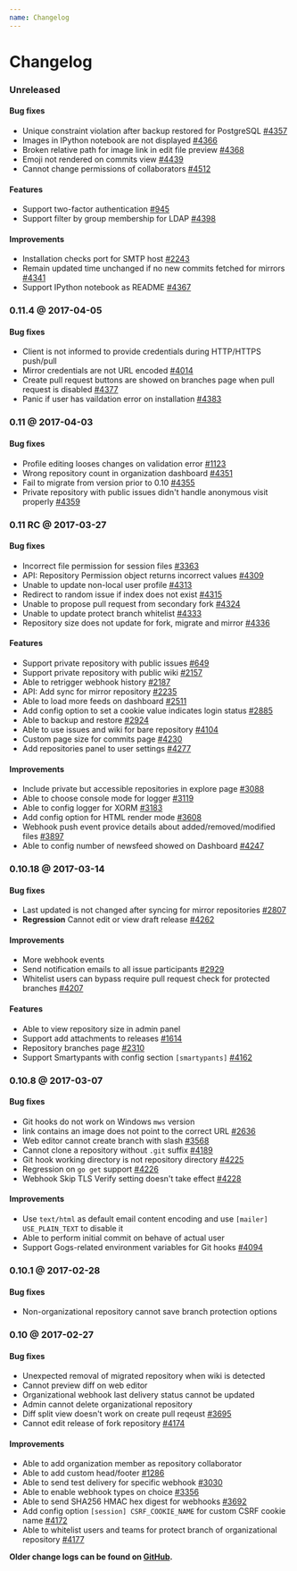 ```yaml
---
name: Changelog
---
```


# Changelog

### Unreleased

#### Bug fixes

- Unique constraint violation after backup restored for PostgreSQL [#4357](https://github.com/gogits/gogs/issues/4357)
- Images in IPython notebook are not displayed [#4366](https://github.com/gogits/gogs/issues/4366)
- Broken relative path for image link in edit file preview [#4368](https://github.com/gogits/gogs/issues/4368)
- Emoji not rendered on commits view [#4439](https://github.com/gogits/gogs/issues/4439)
- Cannot change permissions of collaborators [#4512](https://github.com/gogits/gogs/issues/4512)

#### Features

- Support two-factor authentication [#945](https://github.com/gogits/gogs/issues/945)
- Support filter by group membership for LDAP [#4398](https://github.com/gogits/gogs/pull/4398)

#### Improvements

- Installation checks port for SMTP host [#2243](https://github.com/gogits/gogs/issues/2243)
- Remain updated time unchanged if no new commits fetched for mirrors [#4341](https://github.com/gogits/gogs/issues/4341)
- Support IPython notebook as README [#4367](https://github.com/gogits/gogs/issues/4367)

### 0.11.4 @ 2017-04-05

#### Bug fixes

- Client is not informed to provide credentials during HTTP/HTTPS push/pull
- Mirror credentials are not URL encoded [#4014](https://github.com/gogits/gogs/issues/4014)
- Create pull request buttons are showed on branches page when pull request is disabled [#4377](https://github.com/gogits/gogs/issues/4377)
- Panic if user has vaildation error on installation [#4383](https://github.com/gogits/gogs/issues/4383)

### 0.11 @ 2017-04-03

#### Bug fixes

- Profile editing looses changes on validation error [#1123](https://github.com/gogits/gogs/issues/1123)
- Wrong repository count in organization dashboard [#4351](https://github.com/gogits/gogs/issues/4351)
- Fail to migrate from version prior to 0.10 [#4355](https://github.com/gogits/gogs/issues/4355)
- Private repository with public issues didn't handle anonymous visit properly [#4359](https://github.com/gogits/gogs/issues/4359)

### 0.11 RC @ 2017-03-27

#### Bug fixes

- Incorrect file permission for session files [#3363](https://github.com/gogits/gogs/issues/3363)
- API: Repository Permission object returns incorrect values [#4309](https://github.com/gogits/gogs/issues/4309)
- Unable to update non-local user profile [#4313](https://github.com/gogits/gogs/issues/4313)
- Redirect to random issue if index does not exist [#4315](https://github.com/gogits/gogs/issues/4315)
- Unable to propose pull request from secondary fork [#4324](https://github.com/gogits/gogs/issues/4324)
- Unable to update protect branch whitelist [#4333](https://github.com/gogits/gogs/issues/4333)
- Repository size does not update for fork, migrate and mirror [#4336](https://github.com/gogits/gogs/issues/4336)

#### Features

- Support private repository with public issues [#649](https://github.com/gogits/gogs/issues/649)
- Support private repository with public wiki [#2157](https://github.com/gogits/gogs/issues/2157)
- Able to retrigger webhook history [#2187](https://github.com/gogits/gogs/issues/2187)
- API: Add sync for mirror repository [#2235](https://github.com/gogits/gogs/issues/2235)
- Able to load more feeds on dashboard [#2511](https://github.com/gogits/gogs/issues/2511)
- Add config option to set a cookie value indicates login status [#2885](https://github.com/gogits/gogs/issues/2885)
- Able to backup and restore [#2924](https://github.com/gogits/gogs/issues/2924)
- Able to use issues and wiki for bare repository [#4104](https://github.com/gogits/gogs/issues/4104)
- Custom page size for commits page [#4230](https://github.com/gogits/gogs/issues/4230)
- Add repositories panel to user settings [#4277](https://github.com/gogits/gogs/issues/4277)

#### Improvements

- Include private but accessible repositories in explore page [#3088](https://github.com/gogits/gogs/issues/3088)
- Able to choose console mode for logger [#3119](https://github.com/gogits/gogs/issues/3119)
- Able to config logger for XORM [#3183](https://github.com/gogits/gogs/issues/3183)
- Add config option for HTML render mode [#3608](https://github.com/gogits/gogs/issues/3608)
- Webhook push event provice details about added/removed/modified files [#3897](https://github.com/gogits/gogs/issues/3897)
- Able to config number of newsfeed showed on Dashboard [#4247](https://github.com/gogits/gogs/issues/4247)

### 0.10.18 @ 2017-03-14

#### Bug fixes

- Last updated is not changed after syncing for mirror repositories [#2807](https://github.com/gogits/gogs/issues/2807)
- **Regression** Cannot edit or view draft release [#4262](https://github.com/gogits/gogs/issues/4262)

#### Improvements

- More webhook events
- Send notification emails to all issue participants [#2929](https://github.com/gogits/gogs/issues/2929)
- Whitelist users can bypass require pull request check for protected branches [#4207](https://github.com/gogits/gogs/issues/4207)

#### Features

- Able to view repository size in admin panel
- Support add attachments to releases [#1614](https://github.com/gogits/gogs/issues/1614)
- Repository branches page [#2310](https://github.com/gogits/gogs/issues/2310)
- Support Smartypants with config section `[smartypants]` [#4162](https://github.com/gogits/gogs/issues/4162)

### 0.10.8 @ 2017-03-07

#### Bug fixes

- Git hooks do not work on Windows `mws` version
- link contains an image does not point to the correct URL [#2636](https://github.com/gogits/gogs/issues/2636)
- Web editor cannot create branch with slash [#3568](https://github.com/gogits/gogs/issues/3568)
- Cannot clone a repository without `.git` suffix [#4189](https://github.com/gogits/gogs/issues/4189)
- Git hook working directory is not repository directory [#4225](https://github.com/gogits/gogs/issues/4225)
- Regression on `go get` support [#4226](https://github.com/gogits/gogs/issues/4226)
- Webhook Skip TLS Verify setting doesn't take effect [#4228](https://github.com/gogits/gogs/issues/4228)

#### Improvements

- Use `text/html` as default email content encoding and use `[mailer] USE_PLAIN_TEXT` to disable it
- Able to perform initial commit on behave of actual user
- Support Gogs-related environment variables for Git hooks [#4094](https://github.com/gogits/gogs/issues/4094)

### 0.10.1 @ 2017-02-28

#### Bug fixes

- Non-organizational repository cannot save branch protection options

### 0.10 @ 2017-02-27

#### Bug fixes

- Unexpected removal of migrated repository when wiki is detected
- Cannot preview diff on web editor
- Organizational webhook last delivery status cannot be updated
- Admin cannot delete organizational repository
- Diff split view doesn't work on create pull reqeust [#3695](https://github.com/gogits/gogs/issues/3695)
- Cannot edit release of fork repository [#4174](https://github.com/gogits/gogs/issues/4174)

#### Improvements

- Able to add organization member as repository collaborator
- Able to add custom head/footer [#1286](https://github.com/gogits/gogs/issues/1286)
- Able to send test delivery for specific webhook [#3030](https://github.com/gogits/gogs/issues/3030)
- Able to enable webhook types on choice [#3356](https://github.com/gogits/gogs/issues/3356)
- Able to send SHA256 HMAC hex digest for webhooks [#3692](https://github.com/gogits/gogs/issues/3692)
- Add config option `[session] CSRF_COOKIE_NAME` for custom CSRF cookie name [#4172](https://github.com/gogits/gogs/issues/4172)
- Able to whitelist users and teams for protect branch of organizational repository [#4177](https://github.com/gogits/gogs/issues/4177)

**Older change logs can be found on [GitHub](https://github.com/gogits/gogs/releases?after=v0.10).**
